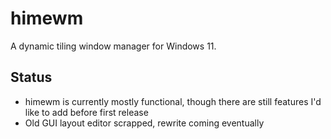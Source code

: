 # himewm
A dynamic tiling window manager for Windows 11.

## Status
- himewm is currently mostly functional, though there are still features I'd like to add before first release
- Old GUI layout editor scrapped, rewrite coming eventually
